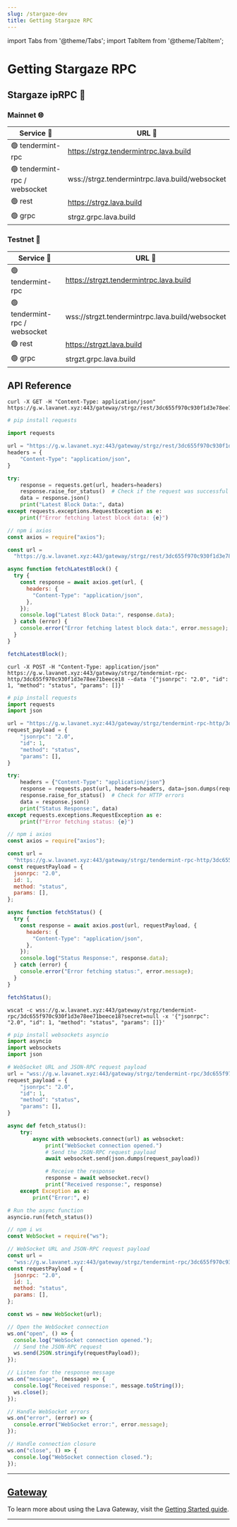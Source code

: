 ```yaml
---
slug: /stargaze-dev
title: Getting Stargaze RPC
---
```


import Tabs from '@theme/Tabs';
import TabItem from '@theme/TabItem';

# Getting Stargaze RPC

## Stargaze ipRPC 🌌

### Mainnet 🌐

| Service 🔌                    | URL 🔗                                           |
| ----------------------------- | ------------------------------------------------ |
| 🟢 tendermint-rpc             | https://strgz.tendermintrpc.lava.build        |
| 🟢 tendermint-rpc / websocket | wss://strgz.tendermintrpc.lava.build/websocket |
| 🟢 rest                       | https://strgz.lava.build                       |
| 🟢 grpc                       | strgz.grpc.lava.build                            |

### Testnet 🧪

| Service 🔌                    | URL 🔗                                            |
| ----------------------------- | ------------------------------------------------- |
| 🟢 tendermint-rpc             | https://strgzt.tendermintrpc.lava.build         |
| 🟢 tendermint-rpc / websocket | wss://strgzt.tendermintrpc.lava.build/websocket |
| 🟢 rest                       | https://strgzt.lava.build                       |
| 🟢 grpc                       | strgzt.grpc.lava.build                            |

## API Reference

<Tabs>
<TabItems value="REST/HTTP" label="REST/HTTP">
<Tabs>
<TabItems value="cURL" label="cURL">

```shell
curl -X GET -H "Content-Type: application/json" https://g.w.lavanet.xyz:443/gateway/strgz/rest/3dc655f970c930f1d3e78ee71beece18/cosmos/base/tendermint/v1beta1/blocks/latest
```

</TabItems>
<TabItems value="Python" label="Python">

```python
# pip install requests

import requests

url = "https://g.w.lavanet.xyz:443/gateway/strgz/rest/3dc655f970c930f1d3e78ee71beece18/cosmos/base/tendermint/v1beta1/blocks/latest"
headers = {
    "Content-Type": "application/json",
}

try:
    response = requests.get(url, headers=headers)
    response.raise_for_status()  # Check if the request was successful
    data = response.json()
    print("Latest Block Data:", data)
except requests.exceptions.RequestException as e:
    print(f"Error fetching latest block data: {e}")

```

 </TabItems>
<TabItems value="NodeJS" label="NodeJS">

```jsx
// npm i axios
const axios = require("axios");

const url =
  "https://g.w.lavanet.xyz:443/gateway/strgz/rest/3dc655f970c930f1d3e78ee71beece18/cosmos/base/tendermint/v1beta1/blocks/latest";

async function fetchLatestBlock() {
  try {
    const response = await axios.get(url, {
      headers: {
        "Content-Type": "application/json",
      },
    });
    console.log("Latest Block Data:", response.data);
  } catch (error) {
    console.error("Error fetching latest block data:", error.message);
  }
}

fetchLatestBlock();
```

 </TabItems>

</Tabs>
</TabItems>

<TabItems value="TENDERMINT/HTTP" label="TENDERMINT/HTTP">
<Tabs>
<TabItems value="cURL" label="cURL">

```shell
curl -X POST -H "Content-Type: application/json" https://g.w.lavanet.xyz:443/gateway/strgz/tendermint-rpc-http/3dc655f970c930f1d3e78ee71beece18 --data '{"jsonrpc": "2.0", "id": 1, "method": "status", "params": []}'
```

</TabItems>
<TabItems value="Python" label="Python">

```python
# pip install requests
import requests
import json

url = "https://g.w.lavanet.xyz:443/gateway/strgz/tendermint-rpc-http/3dc655f970c930f1d3e78ee71beece18"
request_payload = {
    "jsonrpc": "2.0",
    "id": 1,
    "method": "status",
    "params": [],
}

try:
    headers = {"Content-Type": "application/json"}
    response = requests.post(url, headers=headers, data=json.dumps(request_payload))
    response.raise_for_status()  # Check for HTTP errors
    data = response.json()
    print("Status Response:", data)
except requests.exceptions.RequestException as e:
    print(f"Error fetching status: {e}")

```

 </TabItems>
<TabItems value="NodeJS" label="NodeJS">

```jsx
// npm i axios
const axios = require("axios");

const url =
  "https://g.w.lavanet.xyz:443/gateway/strgz/tendermint-rpc-http/3dc655f970c930f1d3e78ee71beece18";
const requestPayload = {
  jsonrpc: "2.0",
  id: 1,
  method: "status",
  params: [],
};

async function fetchStatus() {
  try {
    const response = await axios.post(url, requestPayload, {
      headers: {
        "Content-Type": "application/json",
      },
    });
    console.log("Status Response:", response.data);
  } catch (error) {
    console.error("Error fetching status:", error.message);
  }
}

fetchStatus();
```

 </TabItems>

</Tabs></TabItems>
<TabItems value="TENDERMINT/WEBSOCKET" label="TENDERMINT/WEBSOCKET">
<Tabs>
<TabItems value="WSCAT" label="WSCAT">

```shell
wscat -c wss://g.w.lavanet.xyz:443/gateway/strgz/tendermint-rpc/3dc655f970c930f1d3e78ee71beece18?secret=null -x '{"jsonrpc": "2.0", "id": 1, "method": "status", "params": []}'
```

</TabItems>
<TabItems value="Python" label="Python">

```python
# pip install websockets asyncio
import asyncio
import websockets
import json

# WebSocket URL and JSON-RPC request payload
url = "wss://g.w.lavanet.xyz:443/gateway/strgz/tendermint-rpc/3dc655f970c930f1d3e78ee71beece18?secret=null"
request_payload = {
    "jsonrpc": "2.0",
    "id": 1,
    "method": "status",
    "params": [],
}

async def fetch_status():
    try:
        async with websockets.connect(url) as websocket:
            print("WebSocket connection opened.")
            # Send the JSON-RPC request payload
            await websocket.send(json.dumps(request_payload))

            # Receive the response
            response = await websocket.recv()
            print("Received response:", response)
    except Exception as e:
        print("Error:", e)

# Run the async function
asyncio.run(fetch_status())

```

 </TabItems>
<TabItems value="NodeJS" label="NodeJS">

```jsx
// npm i ws
const WebSocket = require("ws");

// WebSocket URL and JSON-RPC request payload
const url =
  "wss://g.w.lavanet.xyz:443/gateway/strgz/tendermint-rpc/3dc655f970c930f1d3e78ee71beece18?secret=null";
const requestPayload = {
  jsonrpc: "2.0",
  id: 1,
  method: "status",
  params: [],
};

const ws = new WebSocket(url);

// Open the WebSocket connection
ws.on("open", () => {
  console.log("WebSocket connection opened.");
  // Send the JSON-RPC request
  ws.send(JSON.stringify(requestPayload));
});

// Listen for the response message
ws.on("message", (message) => {
  console.log("Received response:", message.toString());
  ws.close();
});

// Handle WebSocket errors
ws.on("error", (error) => {
  console.error("WebSocket error:", error.message);
});

// Handle connection closure
ws.on("close", () => {
  console.log("WebSocket connection closed.");
});
```

 </TabItems>

</Tabs></TabItems>

</Tabs>

<hr/>

## [Gateway](https://gateway.lavanet.xyz/?utm_source=stargaze-dev&utm_medium=docs&utm_campaign=docs-to-gateway)

To learn more about using the Lava Gateway, visit the [Getting Started guide](https://docs.lavanet.xyz/gateway-getting-started?utm_source=stargaze-dev&utm_medium=docs&utm_campaign=docs-to-docs).

<hr />
<br />
